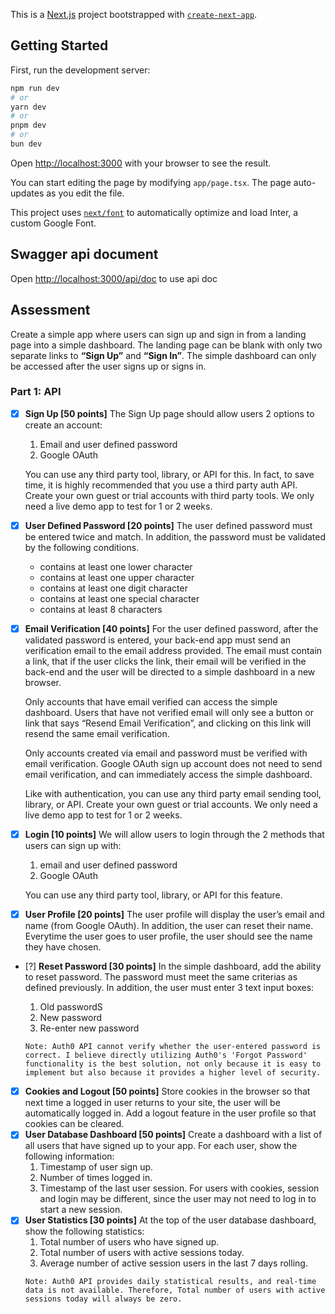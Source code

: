 This is a [Next.js](https://nextjs.org/) project bootstrapped with [`create-next-app`](https://github.com/vercel/next.js/tree/canary/packages/create-next-app).

## Getting Started

First, run the development server:

```bash
npm run dev
# or
yarn dev
# or
pnpm dev
# or
bun dev
```

Open [http://localhost:3000](http://localhost:3000) with your browser to see the result.

You can start editing the page by modifying `app/page.tsx`. The page auto-updates as you edit the file.

This project uses [`next/font`](https://nextjs.org/docs/basic-features/font-optimization) to automatically optimize and load Inter, a custom Google Font.

## Swagger api document

Open [http://localhost:3000/api/doc](http://localhost:3000/api/doc) to use api doc

## Assessment

Create a simple app where users can sign up and sign in from a landing page into a simple dashboard. The landing page can be blank with only two separate links to **“Sign Up”** and **“Sign In”**. The simple dashboard can only be accessed after the user signs up or signs in.

### Part 1: API

- [x] **Sign Up [50 points]**
      The Sign Up page should allow users 2 options to create an account:

  1. Email and user defined password
  2. Google OAuth

  You can use any third party tool, library, or API for this. In fact, to save time, it is highly recommended that you use a third party auth API. Create your own guest or trial accounts with third party tools. We only need a live demo app to test for 1 or 2 weeks.

- [x] **User Defined Password [20 points]**
      The user defined password must be entered twice and match. In addition, the password must be validated by the following conditions.
  - contains at least one lower character
  - contains at least one upper character
  - contains at least one digit character
  - contains at least one special character
  - contains at least 8 characters
- [x] **Email Verification [40 points]**
      For the user defined password, after the validated password is entered, your back-end app must send an verification email to the email address provided. The email must contain a link, that if the user clicks the link, their email will be verified in the back-end and the user will be directed to a simple dashboard in a new browser.

  Only accounts that have email verified can access the simple dashboard. Users that have not verified email will only see a button or link that says “Resend Email Verification”, and clicking on this link will resend the same email verification.

  Only accounts created via email and password must be verified with email verification. Google OAuth sign up account does not need to send email verification, and can immediately access the simple dashboard.

  Like with authentication, you can use any third party email sending tool, library, or API. Create your own guest or trial accounts. We only need a live demo app to test for 1 or 2 weeks.

- [x] **Login [10 points]**
      We will allow users to login through the 2 methods that users can sign up with:

  1. email and user defined password
  2. Google OAuth

  You can use any third party tool, library, or API for this feature.

- [x] **User Profile [20 points]**
      The user profile will display the user’s email and name (from Google OAuth). In addition, the user can reset their name. Everytime the user goes to user profile, the user should see the name they have chosen.
- [?] **Reset Password [30 points]**
  In the simple dashboard, add the ability to reset password. The password must meet the same criterias as defined previously. In addition, the user must enter 3 text input boxes:

  1. Old passwordS
  2. New password
  3. Re-enter new password

  ```
  Note: Auth0 API cannot verify whether the user-entered password is correct. I believe directly utilizing Auth0's 'Forgot Password' functionality is the best solution, not only because it is easy to implement but also because it provides a higher level of security.
  ```

- [x] **Cookies and Logout [50 points]**
      Store cookies in the browser so that next time a logged in user returns to your site, the user will be automatically logged in. Add a logout feature in the user profile so that cookies can be cleared.
- [x] **User Database Dashboard [50 points]**
      Create a dashboard with a list of all users that have signed up to your app. For each user, show the following information:
  1. Timestamp of user sign up.
  2. Number of times logged in.
  3. Timestamp of the last user session. For users with cookies, session and login may be different, since the user may not need to log in to start a new session.
- [x] **User Statistics [30 points]**
      At the top of the user database dashboard, show the following statistics:
  1. Total number of users who have signed up.
  2. Total number of users with active sessions today.
  3. Average number of active session users in the last 7 days rolling.
  ```
  Note: Auth0 API provides daily statistical results, and real-time data is not available. Therefore, Total number of users with active sessions today will always be zero.
  ```
